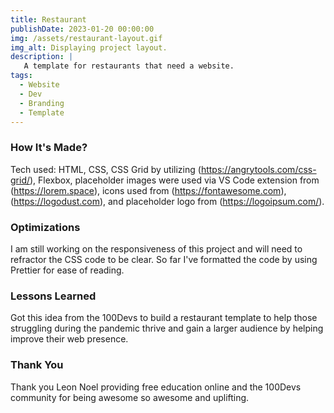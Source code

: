 ```yaml
---
title: Restaurant
publishDate: 2023-01-20 00:00:00
img: /assets/restaurant-layout.gif
img_alt: Displaying project layout.
description: |
   A template for restaurants that need a website.
tags:
  - Website
  - Dev
  - Branding
  - Template
---
```


### **How It's Made?**

Tech used: HTML, CSS, CSS Grid by utilizing (https://angrytools.com/css-grid/), Flexbox, placeholder images were used via VS Code extension from (https://lorem.space), icons used from (https://fontawesome.com), (https://logodust.com), and placeholder logo from (https://logoipsum.com/).

### **Optimizations**

I am still working on the responsiveness of this project and will need to refractor the CSS code to be clear. So far I've formatted the code by using Prettier for ease of reading.

### **Lessons Learned**

Got this idea from the 100Devs to build a restaurant template to help those struggling during the pandemic thrive and gain a larger audience by helping improve their web presence.

### **Thank You**

Thank you Leon Noel providing free education online and the 100Devs community for being awesome so awesome and uplifting.